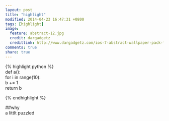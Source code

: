 ```yaml
---
layout: post
title: "highlight"
modified: 2014-04-23 16:47:31 +0800
tags: [highlight]
image:
  feature: abstract-12.jpg
  credit: dargadgetz
  creditlink: http://www.dargadgetz.com/ios-7-abstract-wallpaper-pack-for-iphone-5-and-ipod-touch-retina/
comments: true
share: true
---
```


{% highlight python %}      
def a():        
    for i in range(10):     
        b += 1      
    return b      
      
{% endhighlight %}      


##why   
a littlt puzzled
